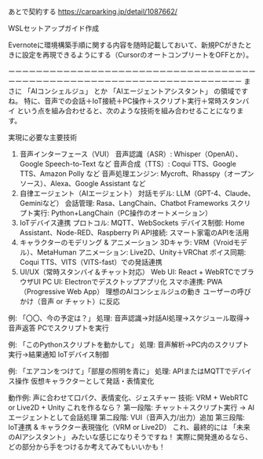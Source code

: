 あとで契約する
https://carparking.jp/detail/1087662/

WSLセットアップガイド作成

Evernoteに環境構築手順に関する内容を随時記載しておいて、新規PCがきたときに設定を再現できるようにする（CursorのオートコンプリートをOFFとか）。

ーーーーーーーーーーーーーーーーーーーーーーーーーーーーーーーーーーーーーーーーーーーーーーーーーーーーーーーーーーーーーーーーーーーーーー
まさに 「AIコンシェルジュ」 とか 「AIエージェントアシスタント」 の領域ですね。
特に、音声での会話＋IoT接続＋PC操作＋スクリプト実行＋常時スタンバイ という点を組み合わせると、次のような技術を組み合わせることになります。

実現に必要な主要技術
1. 音声インターフェース（VUI）
音声認識（ASR）: Whisper（OpenAI）、Google Speech-to-Text など
音声合成（TTS）: Coqui TTS、Google TTS、Amazon Polly など
音声処理エンジン: Mycroft、Rhasspy（オープンソース）、Alexa、Google Assistant など
2. 自律エージェント（AIエージェント）
対話モデル: LLM（GPT-4、Claude、Geminiなど）
会話管理: Rasa、LangChain、Chatbot Frameworks
スクリプト実行: Python+LangChain（PC操作のオートメーション）
3. IoTデバイス連携
プロトコル: MQTT、WebSockets
デバイス制御: Home Assistant、Node-RED、Raspberry Pi
API接続: スマート家電のAPIを活用
4. キャラクターのモデリング & アニメーション
3Dキャラ: VRM（Vroidモデル）、MetaHuman
アニメーション: Live2D、Unity＋VRChat
ボイス同期: Coqui TTS、VITS（VITS-fast）での発話連携
5. UI/UX（常時スタンバイ＆チャット対応）
Web UI: React + WebRTCでブラウザUI
PC UI: Electronでデスクトップアプリ化
スマホ連携: PWA（Progressive Web App）
理想のAIコンシェルジュの動き
ユーザーの呼びかけ（音声 or チャット）に反応

例: 「〇〇、今の予定は？」
処理: 音声認識→対話AI処理→スケジュール取得→音声返答
PCでスクリプトを実行

例: 「このPythonスクリプトを動かして」
処理: 音声解析→PC内のスクリプト実行→結果通知
IoTデバイス制御

例: 「エアコンをつけて」「部屋の照明を青に」
処理: APIまたはMQTTでデバイス操作
仮想キャラクターとして発話・表情変化

動作例: 声に合わせて口パク、表情変化、ジェスチャー
技術: VRM + WebRTC or Live2D + Unity
これを作るなら？
第一段階: チャット＋スクリプト実行 → AIエージェントとして会話処理
第二段階: VUI（音声入力/出力）追加
第三段階: IoT連携 & キャラクター表現強化（VRM or Live2D）
これ、最終的には 「未来のAIアシスタント」 みたいな感じになりそうですね！
実際に開発進めるなら、どの部分から手をつけるか考えてみてもいいかも！





